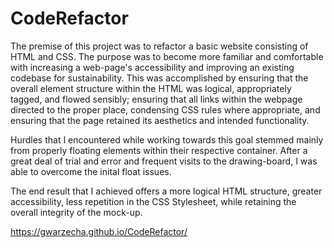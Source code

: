 # CodeRefactor

The premise of this project was to refactor a basic website consisting of HTML and CSS. 
The purpose was to become more familiar and comfortable with increasing a web-page's
accessibility and improving an existing codebase for sustainability. This was 
accomplished by ensuring that the overall element structure within the HTML was logical, 
appropriately tagged, and flowed sensibly; ensuring that all links within the webpage directed
to the proper place, condensing CSS rules where appropriate, and ensuring that the page 
retained its aesthetics and intended functionality. 

Hurdles that I encountered while working towards this goal stemmed mainly from properly
floating elements within their respective container. After a great deal of trial and error
and frequent visits to the drawing-board, I was able to overcome the inital float issues. 

The end result that I achieved offers a more logical HTML structure, greater accessibility, 
less repetition in the CSS Stylesheet, while retaining the overall integrity of the mock-up. 

https://gwarzecha.github.io/CodeRefactor/